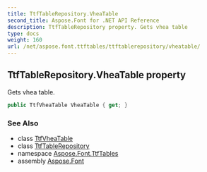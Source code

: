 ```yaml
---
title: TtfTableRepository.VheaTable
second_title: Aspose.Font for .NET API Reference
description: TtfTableRepository property. Gets vhea table
type: docs
weight: 160
url: /net/aspose.font.ttftables/ttftablerepository/vheatable/
---
```

## TtfTableRepository.VheaTable property

Gets vhea table.

```csharp
public TtfVheaTable VheaTable { get; }
```

### See Also

* class [TtfVheaTable](../../ttfvheatable/)
* class [TtfTableRepository](../)
* namespace [Aspose.Font.TtfTables](../../ttftablerepository/)
* assembly [Aspose.Font](../../../)


